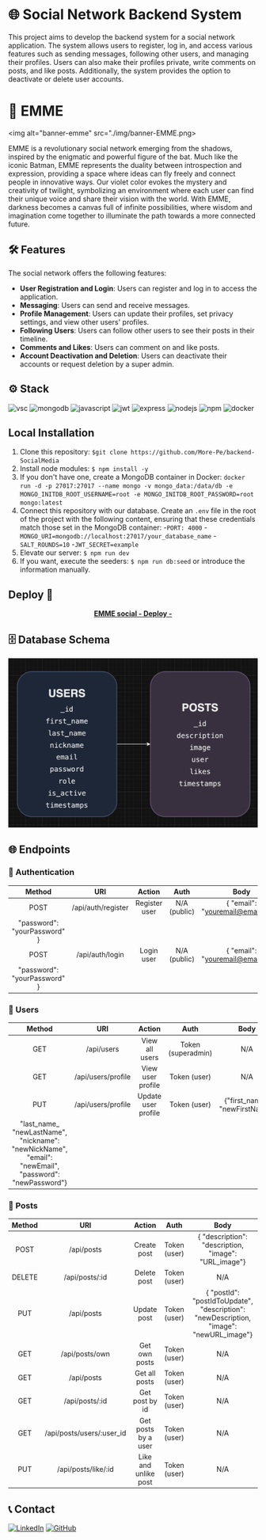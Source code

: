 # 🌐 Social Network Backend System

This project aims to develop the backend system for a social network application. The system allows users to register, log in, and access various features such as sending messages, following other users, and managing their profiles. Users can also make their profiles private, write comments on posts, and like posts. Additionally, the system provides the option to deactivate or delete user accounts.

# 🦇 EMME
<img alt="banner-emme" src="./img/banner-EMME.png>

EMME is a revolutionary social network emerging from the shadows, inspired by the enigmatic and powerful figure of the bat. Much like the iconic Batman, EMME represents the duality between introspection and expression, providing a space where ideas can fly freely and connect people in innovative ways. Our violet color evokes the mystery and creativity of twilight, symbolizing an environment where each user can find their unique voice and share their vision with the world. With EMME, darkness becomes a canvas full of infinite possibilities, where wisdom and imagination come together to illuminate the path towards a more connected future.

## 🛠️ Features

The social network offers the following features:

- **User Registration and Login**: Users can register and log in to access the application.
- **Messaging**: Users can send and receive messages.
- **Profile Management**: Users can update their profiles, set privacy settings, and view other users' profiles.
- **Following Users**: Users can follow other users to see their posts in their timeline.
- **Comments and Likes**: Users can comment on and like posts.
- **Account Deactivation and Deletion**: Users can deactivate their accounts or request deletion by a super admin.

## ⚙️ Stack

<img alt="vsc" src="https://img.shields.io/badge/VSCode-0078D4?style=for-the-badge&logo=visual%20studio%20code&logoColor=white"> <img alt="mongodb" src="https://img.shields.io/badge/MongoDB-47A248?style=for-the-badge&logo=mongodb&logoColor=white"> <img alt="javascript" src="https://img.shields.io/badge/JavaScript-323330?style=for-the-badge&logo=javascript&logoColor=F7DF1E"> <img alt="jwt" src="https://img.shields.io/badge/JWT-000000?style=for-the-badge&logo=JSON%20web%20tokens&logoColor=white"> <img alt="express" src="https://img.shields.io/badge/Express%20js-000000?style=for-the-badge&logo=express&logoColor=white"> <img alt="nodejs" src="https://img.shields.io/badge/Node%20js-339933?style=for-the-badge&logo=nodedotjs&logoColor=white"> <img alt="npm" src="https://img.shields.io/badge/npm-CB3837?style=for-the-badge&logo=npm&logoColor=white"> <img alt="docker" src="https://img.shields.io/badge/Docker-2CA5E0?style=for-the-badge&logo=docker&logoColor=white">

## Local Installation

1. Clone this repository:
`$git clone https://github.com/More-Pe/backend-SocialMedia`
2. Install node modules:
`$ npm install -y`
3. If you don't have one, create a MongoDB container in Docker:
`docker run -d -p 27017:27017 --name mongo -v mongo_data:/data/db -e MONGO_INITDB_ROOT_USERNAME=root -e MONGO_INITDB_ROOT_PASSWORD=root mongo:latest`
4. Connect this repository with our database. Create an `.env` file in the root of the project with the following content, ensuring that these credentials match those set in the MongoDB container:
-`PORT: 4000`
-`MONGO_URI=mongodb://localhost:27017/your_database_name`
-`SALT_ROUNDS=10`
-`JWT_SECRET=example`
5. Elevate our server:
`$ npm run dev`
6. If you want, execute the seeders:
`$ npm run db:seed` or introduce the information manually.

## Deploy 🚀

<div align="center">
    <a href="https://emme.zeabur.app"><strong> EMME social - Deploy - </strong></a>
</div>

## 🗄️ Database Schema

<img alt="database-schema" src="./img/DB_Schema.png">

## 🌐 Endpoints

### 🔑 Authentication
| Method | URI                    | Action           | Auth        | Body |
|:--------:|:------------------------:|:------------------:|:-------------:|:------:|
| POST   | /api/auth/register     | Register user    | N/A (public)|{ "email": "youremail@email.com",
"password": "yourPassword" }    |
| POST   | /api/auth/login        | Login user       | N/A (public)|{ "email": "youremail@email.com",
"password": "yourPassword" }      |

### 👥 Users
| Method | URI                   | Action              | Auth                | Body |
|:--------:|:-----------------------:|:---------------------:|:---------------------:|:------:|
| GET    | /api/users            | View all users      | Token (superadmin)  |   N/A   |
| GET    | /api/users/profile    | View user profile   | Token (user)        |   N/A   |
| PUT    | /api/users/profile    | Update user profile | Token (user)        |   {"first_name": "newFirstName",
"last_name_ "newLastName", "nickname": "newNickName", "email": "newEmail", "password": "newPassword"}   |

### 📝 Posts
| Method | URI                        | Action                | Auth        | Body |
|:--------:|:----------------------------:|:-----------------------:|:-------------:|:------:|
| POST   | /api/posts                 | Create post           | Token (user)|{ "description": "description, "image": "URL_image"}      |
| DELETE | /api/posts/:id             | Delete post           | Token (user)|   N/A   |
| PUT    | /api/posts                 | Update post           | Token (user)|{ "postId": "postIdToUpdate", "description": "newDescription, "image": "newURL_image"}      |
| GET    | /api/posts/own             | Get own posts         | Token (user)|   N/A   |
| GET    | /api/posts                 | Get all posts         | Token (user)|   N/A   |
| GET    | /api/posts/:id             | Get post by id        | Token (user)|  N/A     |
| GET    | /api/posts/users/:user_id  | Get posts by a user   | Token (user)|  N/A     |
| PUT    | /api/posts/like/:id        | Like and unlike post  | Token (user)  |   N/A   |

## 📞 Contact

<a href=https://www.linkedin.com/in/morena-peralta-almada target="blank">![LinkedIn](https://img.shields.io/badge/LinkedIn-0077B5?style=for-the-badge&logo=linkedin&logoColor=white)</a> <a href=https://www.github.com/More-Pe target="blank">![GitHub](https://img.shields.io/badge/GitHub-100000?style=for-the-badge&logo=github&logoColor=white)</a>
